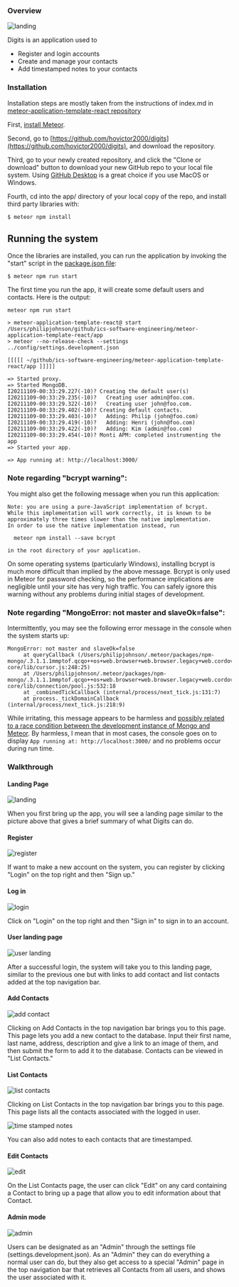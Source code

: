 ### Overview
<img src="doc/landing.png" alt="landing">

Digits is an application used to
* Register and login accounts
* Create and manage your contacts
* Add timestamped notes to your contacts

### Installation

Installation steps are mostly taken from the instructions of index.md in [meteor-application-template-react repository](https://github.com/ics-software-engineering/meteor-application-template-react)

First, [install Meteor](https://www.meteor.com/install).

Second, go to [https://github.com/hovictor2000/digits](https://github.com/hovictor2000/digits), and download the repository.

Third, go to your newly created repository, and click the "Clone or download" button to download your new GitHub repo to your local file system.  Using [GitHub Desktop](https://desktop.github.com/) is a great choice if you use MacOS or Windows.

Fourth, cd into the app/ directory of your local copy of the repo, and install third party libraries with:

```
$ meteor npm install
```

## Running the system

Once the libraries are installed, you can run the application by invoking the "start" script in the [package.json file](https://github.com/ics-software-engineering/meteor-application-template-react/blob/master/app/package.json):

```
$ meteor npm run start
```

The first time you run the app, it will create some default users and contacts. Here is the output:

```
meteor npm run start

> meteor-application-template-react@ start /Users/philipjohnson/github/ics-software-engineering/meteor-application-template-react/app
> meteor --no-release-check --settings ../config/settings.development.json

[[[[[ ~/github/ics-software-engineering/meteor-application-template-react/app ]]]]]

=> Started proxy.
=> Started MongoDB.
I20211109-00:33:29.227(-10)? Creating the default user(s)
I20211109-00:33:29.235(-10)?   Creating user admin@foo.com.
I20211109-00:33:29.322(-10)?   Creating user john@foo.com.
I20211109-00:33:29.402(-10)? Creating default contacts.
I20211109-00:33:29.403(-10)?   Adding: Philip (john@foo.com)
I20211109-00:33:29.419(-10)?   Adding: Henri (john@foo.com)
I20211109-00:33:29.422(-10)?   Adding: Kim (admin@foo.com)
I20211109-00:33:29.454(-10)? Monti APM: completed instrumenting the app
=> Started your app.

=> App running at: http://localhost:3000/
```


### Note regarding "bcrypt warning":

You might also get the following message when you run this application:

```
Note: you are using a pure-JavaScript implementation of bcrypt.
While this implementation will work correctly, it is known to be
approximately three times slower than the native implementation.
In order to use the native implementation instead, run

  meteor npm install --save bcrypt

in the root directory of your application.
```

On some operating systems (particularly Windows), installing bcrypt is much more difficult than implied by the above message. Bcrypt is only used in Meteor for password checking, so the performance implications are negligible until your site has very high traffic. You can safely ignore this warning without any problems during initial stages of development.

### Note regarding "MongoError: not master and slaveOk=false":

Intermittently, you may see the following error message in the console when the system starts up:

```
MongoError: not master and slaveOk=false
     at queryCallback (/Users/philipjohnson/.meteor/packages/npm-mongo/.3.1.1.1mmptof.qcqo++os+web.browser+web.browser.legacy+web.cordova/npm/node_modules/mongodb-core/lib/cursor.js:248:25)
     at /Users/philipjohnson/.meteor/packages/npm-mongo/.3.1.1.1mmptof.qcqo++os+web.browser+web.browser.legacy+web.cordova/npm/node_modules/mongodb-core/lib/connection/pool.js:532:18
     at _combinedTickCallback (internal/process/next_tick.js:131:7)
     at process._tickDomainCallback (internal/process/next_tick.js:218:9)
```

While irritating, this message appears to be harmless and [possibly related to a race condition between the development instance of Mongo and Meteor](https://github.com/meteor/meteor/issues/9026#issuecomment-330850366). By harmless, I mean that in most cases, the console goes on to display `App running at: http://localhost:3000/` and no problems occur during run time.

### Walkthrough

#### Landing Page
<img src="doc/landing.png" alt="landing">

When you first bring up the app, you will see a landing page similar to the picture above that gives a brief summary of what Digits can do.

#### Register
<img src="doc/register.png" alt="register">

If want to make a new account on the system, you can register by clicking "Login" on the top right and then "Sign up."

#### Log in

<img src="doc/login.png" alt="login">

Click on "Login" on the top right and then "Sign in" to sign in to an account.

#### User landing page

<img src="doc/userhome.png" alt="user landing">

After a successful login, the system will take you to this landing page, similar to the previous one but with links to add contact and list contacts added at the top navigation bar.

#### Add Contacts

<img src="doc/AddContact.png" alt="add contact">

Clicking on Add Contacts in the top navigation bar brings you to this page. This page lets you add a new contact to the database. Input their first name, last name, address, description and give a link to an image of them, and then submit the form to add it to the database. Contacts can be viewed in "List Contacts."

#### List Contacts

<img src="doc/ListContact.png" alt="list contacts">

Clicking on List Contacts in the top navigation bar brings you to this page. This page lists all the contacts associated with the logged in user. 

<img src="doc/timenote.png" alt="time stamped notes">

You can also add notes to each contacts that are timestamped.

#### Edit Contacts

<img src="doc/edit.png" alt="edit">

On the List Contacts page, the user can click "Edit" on any card containing a Contact to bring up a page that allow you to edit information about that Contact.

#### Admin mode

<img src="doc/admin.png" alt="admin">

Users can be designated as an "Admin" through the settings file (settings.development.json). As an "Admin" they can do everything a normal user can do, but they also get access to a special "Admin" page in the top navigation bar that retrieves all Contacts from all users, and shows the user associated with it.
